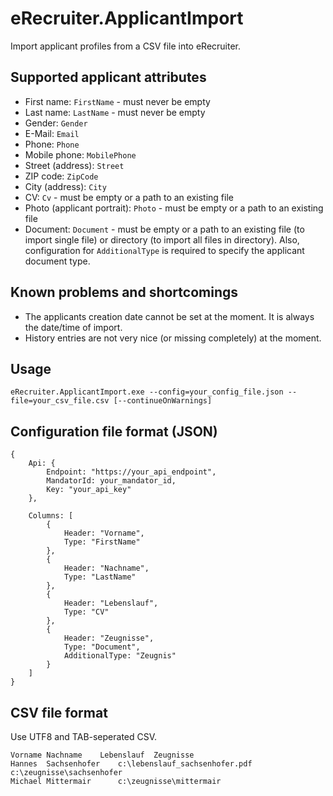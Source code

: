 # eRecruiter.ApplicantImport

Import applicant profiles from a CSV file into eRecruiter.

## Supported applicant attributes

- First name: `FirstName` - must never be empty
- Last name: `LastName` - must never be empty
- Gender: `Gender`
- E-Mail: `Email`
- Phone: `Phone`
- Mobile phone: `MobilePhone`
- Street (address): `Street`
- ZIP code: `ZipCode`
- City (address): `City`
- CV: `Cv` - must be empty or a path to an existing file
- Photo (applicant portrait): `Photo` - must be empty or a path to an existing file
- Document: `Document` - must be empty or a path to an existing file (to import single file) or directory (to import all files in directory). Also, configuration for `AdditionalType` is required to specify the applicant document type.

## Known problems and shortcomings

- The applicants creation date cannot be set at the moment. It is always the date/time of import.
- History entries are not very nice (or missing completely) at the moment.

## Usage
`eRecruiter.ApplicantImport.exe --config=your_config_file.json --file=your_csv_file.csv [--continueOnWarnings]`

## Configuration file format (JSON)

```
{
	Api: {
		Endpoint: "https://your_api_endpoint",
		MandatorId: your_mandator_id,
		Key: "your_api_key"
	},
	
	Columns: [
		{
			Header: "Vorname",
			Type: "FirstName"
		},
		{
			Header: "Nachname",
			Type: "LastName"
		},
		{
			Header: "Lebenslauf",
			Type: "CV"
		},
		{
			Header: "Zeugnisse",
			Type: "Document",
			AdditionalType: "Zeugnis"
		}
	]	
}
```

## CSV file format
Use UTF8 and TAB-seperated CSV.

```
Vorname	Nachname	Lebenslauf	Zeugnisse
Hannes	Sachsenhofer	c:\lebenslauf_sachsenhofer.pdf	c:\zeugnisse\sachsenhofer
Michael	Mittermair		c:\zeugnisse\mittermair
```
